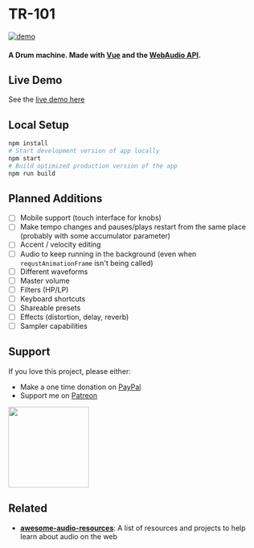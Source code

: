 # TR-101

[![demo](static/demo.jpg)](https://tr101.vercel.app)

#### A Drum machine. Made with [Vue](https://vuejs.org) and the [WebAudio API](https://developer.mozilla.org/en-US/docs/Web/API/Web_Audio_API).

## Live Demo

See the [live demo here](https://tr101.vercel.app)

## Local Setup

```bash
npm install
# Start development version of app locally
npm start
# Build optimized production version of the app
npm run build
```

## Planned Additions

- [ ] Mobile support (touch interface for knobs)
- [ ] Make tempo changes and pauses/plays restart from the same place (probably with some accumulator parameter)
- [ ] Accent / velocity editing
- [ ] Audio to keep running in the background (even when `requstAnimationFrame` isn't being called)
- [ ] Different waveforms
- [ ] Master volume
- [ ] Filters (HP/LP)
- [ ] Keyboard shortcuts
- [ ] Shareable presets
- [ ] Effects (distortion, delay, reverb)
- [ ] Sampler capabilities

## Support

If you love this project, please either:

- Make a one time donation on [PayPal](https://paypal.me/amilajack)
- Support me on [Patreon](https://www.patreon.com/amilajack)

<p>
  <a href="https://www.patreon.com/amilajack">
    <img src="https://c5.patreon.com/external/logo/become_a_patron_button@2x.png" width="160">
  </a>
</p>

## Related

- **[awesome-audio-resources](https://github.com/amilajack/awesome-audio-resources)**: A list of resources and projects to help learn about audio on the web
